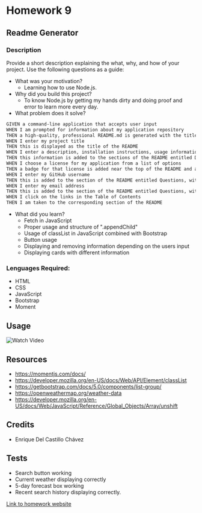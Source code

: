 # Homework 9

## Readme Generator
### Description
Provide a short description explaining the what, why, and how of your project. Use the following questions as a guide:
- What was your motivation?
  - Learning how to use Node.js.
- Why did you build this project?  
  - To know Node.js by getting my hands dirty and doing proof and error to learn more every day.
- What problem does it solve?
```md
GIVEN a command-line application that accepts user input
WHEN I am prompted for information about my application repository
THEN a high-quality, professional README.md is generated with the title of my project and sections entitled Description, Table of Contents, Installation, Usage, License, Contributing, Tests, and Questions
WHEN I enter my project title
THEN this is displayed as the title of the README
WHEN I enter a description, installation instructions, usage information, contribution guidelines, and test instructions
THEN this information is added to the sections of the README entitled Description, Installation, Usage, Contributing, and Tests
WHEN I choose a license for my application from a list of options
THEN a badge for that license is added near the top of the README and a notice is added to the section of the README entitled License that explains which license the application is covered under
WHEN I enter my GitHub username
THEN this is added to the section of the README entitled Questions, with a link to my GitHub profile
WHEN I enter my email address
THEN this is added to the section of the README entitled Questions, with instructions on how to reach me with additional questions
WHEN I click on the links in the Table of Contents
THEN I am taken to the corresponding section of the README
```
- What did you learn?
  - Fetch in JavaScript
  - Proper usage and structure of ".appendChild"
  - Usage of classList in JavaScript combined with Bootstrap
  - Button usage
  - Displaying and removing information depending on the users input
  - Displaying cards with different information
### Lenguages Required:
- HTML
- CSS
- JavaScript
- Bootstrap
- Moment

## Usage

![Watch Video]("https://drive.google.com/file/d/10L-pYUyET8Sp_T7xqdnzcQ64m_8yx4Br/view")

## Resources
- https://momentjs.com/docs/
- https://developer.mozilla.org/en-US/docs/Web/API/Element/classList
- https://getbootstrap.com/docs/5.0/components/list-group/
- https://openweathermap.org/weather-data
- https://developer.mozilla.org/en-US/docs/Web/JavaScript/Reference/Global_Objects/Array/unshift

## Credits
- Enrique Del Castillo Chávez

## Tests
- Search button working
- Current weather displaying correctly
- 5-day forecast box working
- Recent search history displaying correctly.

[Link to homework website](https://enrique246.github.io/weather-dashboard/ "Weather-Dashboard")